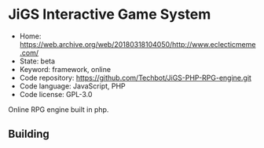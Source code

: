 # JiGS Interactive Game System

- Home: https://web.archive.org/web/20180318104050/http://www.eclecticmeme.com/
- State: beta
- Keyword: framework, online
- Code repository: https://github.com/Techbot/JiGS-PHP-RPG-engine.git
- Code language: JavaScript, PHP
- Code license: GPL-3.0

Online RPG engine built in php.

## Building
